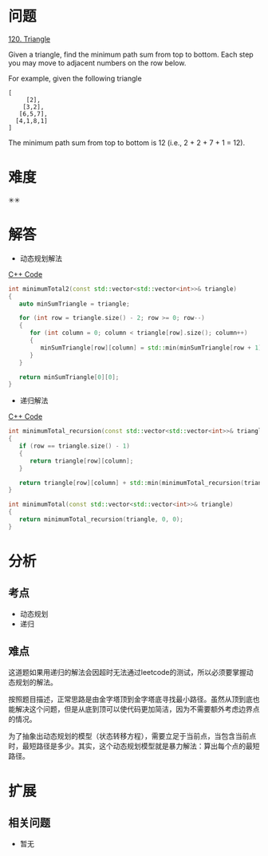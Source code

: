 # 问题
[120. Triangle](https://leetcode.com/problems/triangle/)

Given a triangle, find the minimum path sum from top to bottom. Each step you may move to adjacent numbers on the row below.

For example, given the following triangle
```
[
     [2],
    [3,2],
   [6,5,7],
  [4,1,8,1]
]
```
The minimum path sum from top to bottom is 12 (i.e., 2 + 2 + 7 + 1 = 12).

# 难度
✳✳

# 解答
- 动态规划解法

[C++ Code](https://leetcode.com/submissions/detail/284760341/)
```cpp
int minimumTotal2(const std::vector<std::vector<int>>& triangle)
{
   auto minSumTriangle = triangle;

   for (int row = triangle.size() - 2; row >= 0; row--)
   {
      for (int column = 0; column < triangle[row].size(); column++)
      {
         minSumTriangle[row][column] = std::min(minSumTriangle[row + 1][column], minSumTriangle[row + 1][column + 1]) + triangle[row][column];
      }
   }

   return minSumTriangle[0][0];
}
```

- 递归解法

[C++ Code](https://leetcode.com/submissions/detail/284760341/)
```cpp
int minimumTotal_recursion(const std::vector<std::vector<int>>& triangle, int row, int column)
{
   if (row == triangle.size() - 1)
   {
      return triangle[row][column];
   }

   return triangle[row][column] + std::min(minimumTotal_recursion(triangle, row + 1, column), minimumTotal_recursion(triangle, row + 1, column + 1));
}

int minimumTotal(const std::vector<std::vector<int>>& triangle)
{
   return minimumTotal_recursion(triangle, 0, 0);
}
```

# 分析
## 考点
* 动态规划
* 递归

## 难点
这道题如果用递归的解法会因超时无法通过leetcode的测试，所以必须要掌握动态规划的解法。

按照题目描述，正常思路是由金字塔顶到金字塔底寻找最小路径。虽然从顶到底也能解决这个问题，但是从底到顶可以使代码更加简洁，因为不需要额外考虑边界点的情况。

为了抽象出动态规划的模型（状态转移方程），需要立足于当前点，当包含当前点时，最短路径是多少。其实，这个动态规划模型就是暴力解法：算出每个点的最短路径。

# 扩展
## 相关问题
* 暂无